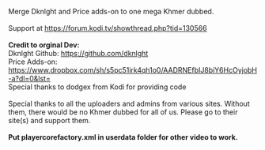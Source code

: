 Merge Dknlght and Price adds-on to one mega Khmer dubbed. <br><br>
Support at https://forum.kodi.tv/showthread.php?tid=130566<br><br>
<b>Credit to orginal Dev:</B><br>
Dknlght Github: https://github.com/dknlght<br>
Price Adds-on: https://www.dropbox.com/sh/s5pc51irk4qh1o0/AADRNEfbIJ8biY6HcOyjobH-a?dl=0&lst=<br>
Special thanks to dodgex from Kodi for providing code
<br><br>
Special thanks to all the uploaders and admins from various sites.  Without them, there would be no Khmer dubbed for all of us.  Please go to their site(s) and support them.
<br><br>
<b>
Put playercorefactory.xml in userdata folder for other video to work.</b>
